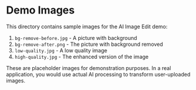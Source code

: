 # Demo Images

This directory contains sample images for the AI Image Edit demo:

1. `bg-remove-before.jpg` - A picture with background
2. `bg-remove-after.png` - The picture with background removed
3. `low-quality.jpg` - A low quality image
4. `high-quality.jpg` - The enhanced version of the image

These are placeholder images for demonstration purposes. In a real application, you would use actual AI processing to transform user-uploaded images.
